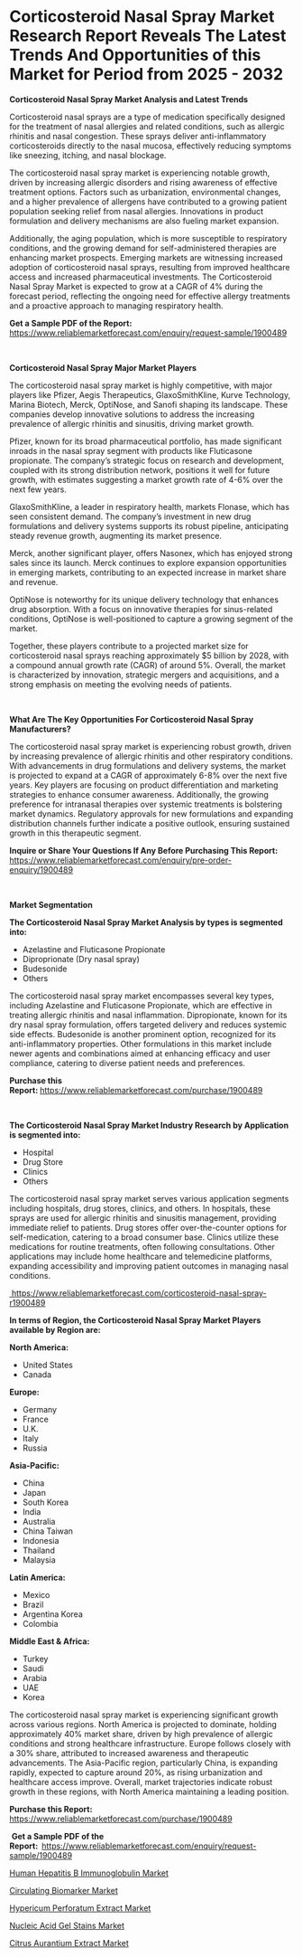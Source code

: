 <p><h1>Corticosteroid Nasal Spray Market Research Report Reveals The Latest Trends And Opportunities of this Market for Period from 2025 - 2032</h1></p><p><strong>Corticosteroid Nasal Spray Market Analysis and Latest Trends</strong></p>
<p><p>Corticosteroid nasal sprays are a type of medication specifically designed for the treatment of nasal allergies and related conditions, such as allergic rhinitis and nasal congestion. These sprays deliver anti-inflammatory corticosteroids directly to the nasal mucosa, effectively reducing symptoms like sneezing, itching, and nasal blockage.</p><p>The corticosteroid nasal spray market is experiencing notable growth, driven by increasing allergic disorders and rising awareness of effective treatment options. Factors such as urbanization, environmental changes, and a higher prevalence of allergens have contributed to a growing patient population seeking relief from nasal allergies. Innovations in product formulation and delivery mechanisms are also fueling market expansion.</p><p>Additionally, the aging population, which is more susceptible to respiratory conditions, and the growing demand for self-administered therapies are enhancing market prospects. Emerging markets are witnessing increased adoption of corticosteroid nasal sprays, resulting from improved healthcare access and increased pharmaceutical investments. The Corticosteroid Nasal Spray Market is expected to grow at a CAGR of 4% during the forecast period, reflecting the ongoing need for effective allergy treatments and a proactive approach to managing respiratory health.</p></p>
<p><strong>Get a Sample PDF of the Report:&nbsp;</strong> <a href="https://www.reliablemarketforecast.com/enquiry/request-sample/1900489?utm_campaign=1169&utm_medium=2&utm_source=Github&utm_content=ia&utm_term=08032025&utm_id=corticosteroid-nasal-spray">https://www.reliablemarketforecast.com/enquiry/request-sample/1900489</a></p>
<p>&nbsp;</p>
<p><strong>Corticosteroid Nasal Spray Major Market Players</strong></p>
<p><p>The corticosteroid nasal spray market is highly competitive, with major players like Pfizer, Aegis Therapeutics, GlaxoSmithKline, Kurve Technology, Marina Biotech, Merck, OptiNose, and Sanofi shaping its landscape. These companies develop innovative solutions to address the increasing prevalence of allergic rhinitis and sinusitis, driving market growth.</p><p>Pfizer, known for its broad pharmaceutical portfolio, has made significant inroads in the nasal spray segment with products like Fluticasone propionate. The company’s strategic focus on research and development, coupled with its strong distribution network, positions it well for future growth, with estimates suggesting a market growth rate of 4-6% over the next few years.</p><p>GlaxoSmithKline, a leader in respiratory health, markets Flonase, which has seen consistent demand. The company’s investment in new drug formulations and delivery systems supports its robust pipeline, anticipating steady revenue growth, augmenting its market presence.</p><p>Merck, another significant player, offers Nasonex, which has enjoyed strong sales since its launch. Merck continues to explore expansion opportunities in emerging markets, contributing to an expected increase in market share and revenue.</p><p>OptiNose is noteworthy for its unique delivery technology that enhances drug absorption. With a focus on innovative therapies for sinus-related conditions, OptiNose is well-positioned to capture a growing segment of the market.</p><p>Together, these players contribute to a projected market size for corticosteroid nasal sprays reaching approximately $5 billion by 2028, with a compound annual growth rate (CAGR) of around 5%. Overall, the market is characterized by innovation, strategic mergers and acquisitions, and a strong emphasis on meeting the evolving needs of patients.</p></p>
<p>&nbsp;</p>
<p><strong>What Are The Key Opportunities For Corticosteroid Nasal Spray Manufacturers?</strong></p>
<p><p>The corticosteroid nasal spray market is experiencing robust growth, driven by increasing prevalence of allergic rhinitis and other respiratory conditions. With advancements in drug formulations and delivery systems, the market is projected to expand at a CAGR of approximately 6-8% over the next five years. Key players are focusing on product differentiation and marketing strategies to enhance consumer awareness. Additionally, the growing preference for intranasal therapies over systemic treatments is bolstering market dynamics. Regulatory approvals for new formulations and expanding distribution channels further indicate a positive outlook, ensuring sustained growth in this therapeutic segment.</p></p>
<p><strong>Inquire or Share Your Questions If Any Before Purchasing This Report:</strong> <a href="https://www.reliablemarketforecast.com/enquiry/pre-order-enquiry/1900489?utm_campaign=1169&utm_medium=2&utm_source=Github&utm_content=ia&utm_term=08032025&utm_id=corticosteroid-nasal-spray">https://www.reliablemarketforecast.com/enquiry/pre-order-enquiry/1900489</a></p>
<p>&nbsp;</p>
<p><strong>Market Segmentation</strong></p>
<p><strong>The Corticosteroid Nasal Spray Market Analysis by types is segmented into:</strong></p>
<p><ul><li>Azelastine and Fluticasone Propionate</li><li>Diproprionate (Dry nasal spray)</li><li>Budesonide</li><li>Others</li></ul></p>
<p><p>The corticosteroid nasal spray market encompasses several key types, including Azelastine and Fluticasone Propionate, which are effective in treating allergic rhinitis and nasal inflammation. Dipropionate, known for its dry nasal spray formulation, offers targeted delivery and reduces systemic side effects. Budesonide is another prominent option, recognized for its anti-inflammatory properties. Other formulations in this market include newer agents and combinations aimed at enhancing efficacy and user compliance, catering to diverse patient needs and preferences.</p></p>
<p><strong>Purchase this Report:&nbsp;</strong><a href="https://www.reliablemarketforecast.com/purchase/1900489?utm_campaign=1169&utm_medium=2&utm_source=Github&utm_content=ia&utm_term=08032025&utm_id=corticosteroid-nasal-spray">https://www.reliablemarketforecast.com/purchase/1900489</a></p>
<p>&nbsp;</p>
<p><strong>The Corticosteroid Nasal Spray Market Industry Research by Application is segmented into:</strong></p>
<p><ul><li>Hospital</li><li>Drug Store</li><li>Clinics</li><li>Others</li></ul></p>
<p><p>The corticosteroid nasal spray market serves various application segments including hospitals, drug stores, clinics, and others. In hospitals, these sprays are used for allergic rhinitis and sinusitis management, providing immediate relief to patients. Drug stores offer over-the-counter options for self-medication, catering to a broad consumer base. Clinics utilize these medications for routine treatments, often following consultations. Other applications may include home healthcare and telemedicine platforms, expanding accessibility and improving patient outcomes in managing nasal conditions.</p></p>
<p><a href="https://www.reliablemarketforecast.com/corticosteroid-nasal-spray-r1900489?utm_campaign=1169&utm_medium=2&utm_source=Github&utm_content=ia&utm_term=08032025&utm_id=corticosteroid-nasal-spray">&nbsp;https://www.reliablemarketforecast.com/corticosteroid-nasal-spray-r1900489</a></p>
<p><strong>In terms of Region, the Corticosteroid Nasal Spray Market Players available by Region are:</strong></p>
<p>
    <p> <strong> North America: </strong>
        <ul>
            <li>United States</li>
            <li>Canada</li>
        </ul>
        </p> 
    <p> <strong> Europe: </strong>
        <ul>
            <li>Germany</li>
            <li>France</li>
            <li>U.K.</li>
            <li>Italy</li>
            <li>Russia</li>
        </ul>
        </p> 
    <p> <strong> Asia-Pacific: </strong>
        <ul>
            <li>China</li>
            <li>Japan</li>
            <li>South Korea</li>
            <li>India</li>
            <li>Australia</li>
            <li>China Taiwan</li>
            <li>Indonesia</li>
            <li>Thailand</li>
            <li>Malaysia</li>
        </ul>
        </p> 
    <p> <strong> Latin America: </strong>
        <ul>
            <li>Mexico</li>
            <li>Brazil</li>
            <li>Argentina Korea</li>
            <li>Colombia</li>
        </ul>
        </p> 
    <p> <strong> Middle East & Africa: </strong>
        <ul>
            <li>Turkey</li>
            <li>Saudi</li>
            <li>Arabia</li>
            <li>UAE</li>
            <li>Korea</li>
        </ul>
    </p>
    </p>
<p><p>The corticosteroid nasal spray market is experiencing significant growth across various regions. North America is projected to dominate, holding approximately 40% market share, driven by high prevalence of allergic conditions and strong healthcare infrastructure. Europe follows closely with a 30% share, attributed to increased awareness and therapeutic advancements. The Asia-Pacific region, particularly China, is expanding rapidly, expected to capture around 20%, as rising urbanization and healthcare access improve. Overall, market trajectories indicate robust growth in these regions, with North America maintaining a leading position.</p></p>
<p><strong>Purchase this Report: </strong><a href="https://www.reliablemarketforecast.com/purchase/1900489?utm_campaign=1169&utm_medium=2&utm_source=Github&utm_content=ia&utm_term=08032025&utm_id=corticosteroid-nasal-spray">https://www.reliablemarketforecast.com/purchase/1900489</a></p>
<p>&nbsp;<strong>Get a Sample PDF of the Report:&nbsp;&nbsp;</strong><a href="https://www.reliablemarketforecast.com/enquiry/request-sample/1900489?utm_campaign=1169&utm_medium=2&utm_source=Github&utm_content=ia&utm_term=08032025&utm_id=corticosteroid-nasal-spray">https://www.reliablemarketforecast.com/enquiry/request-sample/1900489</a></p>
<p><strong></strong></p>
<p><p><a href="https://github.com/lontohhikma/Market-Research-Report-List-1/blob/main/human-hepatitis-b-immunoglobulin-market.md?utm_campaign=1169&utm_medium=2&utm_source=Github&utm_content=ia&utm_term=08032025&utm_id=corticosteroid-nasal-spray">Human Hepatitis B Immunoglobulin Market</a></p><p><a href="https://github.com/steegeneat/Market-Research-Report-List-1/blob/main/circulating-biomarker-market.md?utm_campaign=1169&utm_medium=2&utm_source=Github&utm_content=ia&utm_term=08032025&utm_id=corticosteroid-nasal-spray">Circulating Biomarker Market</a></p><p><a href="https://github.com/laverkyllozc/Market-Research-Report-List-1/blob/main/hypericum-perforatum-extract-market.md?utm_campaign=1169&utm_medium=2&utm_source=Github&utm_content=ia&utm_term=08032025&utm_id=corticosteroid-nasal-spray">Hypericum Perforatum Extract Market</a></p><p><a href="https://github.com/payareganiou/Market-Research-Report-List-1/blob/main/nucleic-acid-gel-stains-market.md?utm_campaign=1169&utm_medium=2&utm_source=Github&utm_content=ia&utm_term=08032025&utm_id=corticosteroid-nasal-spray">Nucleic Acid Gel Stains Market</a></p><p><a href="https://github.com/clemmheisefy/Market-Research-Report-List-1/blob/main/citrus-aurantium-extract-market.md?utm_campaign=1169&utm_medium=2&utm_source=Github&utm_content=ia&utm_term=08032025&utm_id=corticosteroid-nasal-spray">Citrus Aurantium Extract Market</a></p></p>